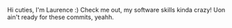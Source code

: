 Hi cuties, I'm Laurence :) 
Check me out, my software skills kinda crazy! Uon ain't ready for these commits, yeahh.
